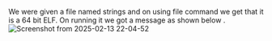 
We were given a file named strings and on using file command we get that it is a 64 bit ELF. On running it we got a message as shown below .
![Screenshot from 2025-02-13 22-04-52](https://github.com/user-attachments/assets/7296135d-b06e-49bd-8a52-7f2bface51fc)
